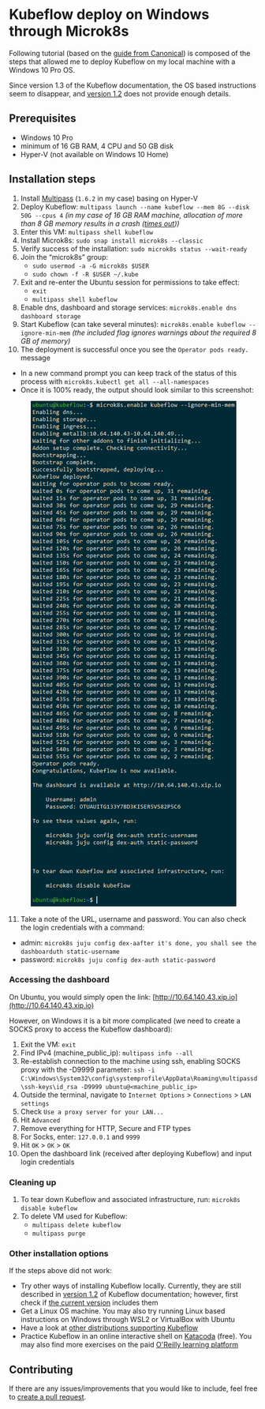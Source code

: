# Kubeflow deploy on Windows through Microk8s

Following tutorial (based on the [guide from Canonical](https://ubuntu.com/tutorials/deploy-kubeflow-ubuntu-windows-mac#1-overview)) is composed of the steps that allowed me to deploy Kubeflow on my local machine with a Windows 10 Pro OS.

Since version 1.3 of the Kubeflow documentation, the OS based instructions seem to disappear, and [version 1.2](https://v1-2-branch.kubeflow.org/docs/started/workstation/getting-started-windows/) does not provide enough details.

## Prerequisites 

* Windows 10 Pro
* minimum of 16 GB RAM, 4 CPU and 50 GB disk
* Hyper-V (not available on Windows 10 Home)

## Installation steps

1. Install [Multipass](https://multipass.run/) (`1.6.2` in my case)  basing on Hyper-V
2. Deploy Kubeflow: `multipass launch --name kubeflow --mem 8G --disk 50G --cpus 4` _(in my case of 16 GB RAM machine, allocation of more than 8 GB memory results in a crash ([times out](https://github.com/canonical/multipass/issues/706)))_
3. Enter this VM: `multipass shell kubeflow`
4. Install Microk8s: `sudo snap install microk8s --classic`
5. Verify success of the installation: `sudo microk8s status --wait-ready`
6. Join the “microk8s” group:
   * `sudo usermod -a -G microk8s $USER`
   * `sudo chown -f -R $USER ~/.kube`
7. Exit and re-enter the Ubuntu session for permissions to take effect:
   * `exit`
   * `multipass shell kubeflow`
8. Enable dns, dashboard and storage services: `microk8s.enable dns dashboard storage`
9. Start Kubeflow (can take several minutes): `microk8s.enable kubeflow --ignore-min-mem` _(the included flag ignores warnings about the required 8 GB of memory)_
10. The deployment is successful once you see the `Operator pods ready.` message
   * In a new command prompt you can keep track of the status of this process with `microk8s.kubectl get all --all-namespaces`
   * Once it is 100% ready, the output should look similar to this screenshot:
<p align="center">
  <img src="available-kubeflow-information.png" alt="Available Kubeflow Information">

11. Take a note of the URL, username and password. You can also check the login credentials with a command:
   * admin: `microk8s juju config dex-aafter it's done, you shall see the dashboarduth static-username`
   * password: `microk8s juju config dex-auth static-password` 

### Accessing the dashboard

On Ubuntu, you would simply open the link: [http://10.64.140.43.xip.io](http://10.64.140.43.xip.io)

However, on Windows it is a bit more complicated (we need to create a SOCKS proxy to access the Kubeflow dashboard):
1. Exit the VM: `exit`
2. Find IPv4 (machine_public_ip): `multipass info --all`
3. Re-establish connection to the machine using ssh, enabling SOCKS proxy with the -D9999 parameter: `ssh -i C:\Windows\System32\config\systemprofile\AppData\Roaming\multipassd\ssh-keys\id_rsa -D9999 ubuntu@<machine_public_ip>`
4. Outside the terminal, navigate to `Internet Options` > `Connections` > `LAN settings`
5. Check `Use a proxy server for your LAN...`
6. Hit `Advanced`
7. Remove everything for HTTP, Secure and FTP types
8. For Socks, enter: `127.0.0.1` and `9999`
9. Hit `OK` > `OK` > `OK`
10. Open the dashboard link (received after deploying Kubeflow) and input login credentials

### Cleaning up

1. To tear down Kubeflow and associated infrastructure, run: `microk8s disable kubeflow`
2. To delete VM used for Kubeflow:
   * `multipass delete kubeflow`
   * `multipass purge`

### Other installation options

If the steps above did not work:
* Try other ways of installing Kubeflow locally. Currently, they are still described in [version 1.2](https://v1-2-branch.kubeflow.org/docs/started/workstation/getting-started-windows/) of Kubeflow documentation; however, first check if [the current version](https://www.kubeflow.org/docs/started/installing-kubeflow/) includes them
* Get a Linux OS machine. You may also try running Linux based instructions on Windows through WSL2 or VirtualBox with Ubuntu
* Have a look at [other distributions supporting Kubeflow](https://www.kubeflow.org/docs/distributions/)
* Practice Kubeflow in an online interactive shell on [Katacoda](https://www.katacoda.com/kubeflow) (free). You may also find more exercises on the paid [O'Reilly learning platform](https://learning.oreilly.com/home/)

## Contributing
If there are any issues/improvements that you would like to include, feel free to [create a pull request](kubeflow_deploy_on_windows/pulls).
